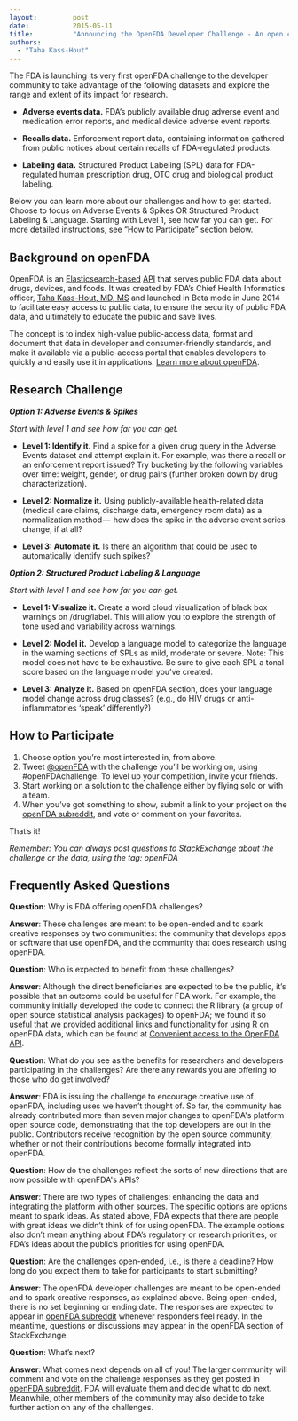 ```yaml
---
layout:         post
date:           2015-05-11
title:          "Announcing the OpenFDA Developer Challenge - An open call to tap public data and improve public health"
authors:
  - "Taha Kass-Hout"
---
```


The FDA is launching its very first openFDA challenge to the developer community to take advantage of the following datasets and explore the range and extent of its impact for research.

* **Adverse events data.** FDA’s publicly available drug adverse event and medication error reports, and medical device adverse event reports.

* **Recalls data.** Enforcement report data, containing information gathered from public notices about certain recalls of FDA-regulated products.

* **Labeling data.** Structured Product Labeling (SPL) data for FDA-regulated human prescription drug, OTC drug and biological product labeling.

Below you can learn more about our challenges and how to get started. Choose to focus on Adverse Events & Spikes OR Structured Product Labeling & Language. Starting with Level 1, see how far you can get. For more detailed instructions, see “How to Participate” section below.

Background on openFDA
---------------------

OpenFDA is an <a href="https://www.elastic.co/">Elasticsearch-based</a> <a href="http://apievangelist.com">API</a> that serves public FDA data about drugs, devices, and foods. It was created by FDA’s Chief Health Informatics officer, <a href="http://www.fda.gov/AboutFDA/CentersOffices/ucm349836.htm">Taha Kass-Hout, MD, MS</a> and launched in Beta mode in June 2014 to facilitate easy access to public data, to ensure the security of public FDA data, and ultimately to educate the public and save lives.

The concept is to index high-value public-access data, format and document that data in developer and consumer-friendly standards, and make it available via a public-access portal that enables developers to quickly and easily use it in applications. <a href="https://open.fda.gov/about/">Learn more about openFDA</a>.

Research Challenge
------------------

_**Option 1: Adverse Events & Spikes**_

_Start with level 1 and see how far you can get._

* **Level 1: Identify it.** Find a spike for a given drug query in the Adverse Events dataset and attempt explain it. For example, was there a recall or an enforcement report issued? Try bucketing by the following variables over time: weight, gender, or drug pairs (further broken down by drug characterization).

* **Level 2: Normalize it.** Using publicly-available health-related data (medical care claims, discharge data, emergency room data) as a normalization method —  how does the spike in the adverse event series change, if at all?

* **Level 3: Automate it.** Is there an algorithm that could be used to automatically identify such spikes?

_**Option 2: Structured Product Labeling & Language**_

_Start with level 1 and see how far you can get._

* **Level 1: Visualize it.** Create a word cloud visualization of black box warnings on /drug/label. This will allow you to explore the strength of tone used and variability across warnings.

* **Level 2: Model it.** Develop a language model to categorize the language in the warning sections of SPLs as mild, moderate or severe. Note: This model does not have to be exhaustive. Be sure to give each SPL a tonal score based on the language model you’ve created.

* **Level 3: Analyze it.** Based on openFDA section, does your language model change across drug classes? (e.g., do HIV drugs or anti-inflammatories ‘speak’ differently?)

How to Participate
------------------

1. Choose option you’re most interested in, from above.
1. Tweet <a href="http://twitter.com/openfda">@openFDA</a> with the challenge you’ll be working on, using #openFDAchallenge. To level up your competition, invite your friends.
1. Start working on a solution to the challenge either by flying solo or with a team.
1. When you’ve got something to show, submit a link to your project on the <a href="http://www.reddit.com/r/openfda">openFDA subreddit</a>, and vote or comment on your favorites.

That’s it!

_Remember: You can always post questions to StackExchange about the challenge or the data, using the tag: openFDA_

Frequently Asked Questions
--------------------------

**Question**: Why is FDA offering openFDA challenges? <br/>

**Answer**:
These challenges are meant to be open-ended and to spark creative responses by two communities: the community that develops apps or software that use openFDA, and the community that does research using openFDA.

**Question**: Who is expected to benefit from these challenges? <br/>

**Answer**:
Although the direct beneficiaries are expected to be the public, it’s possible that an outcome could be useful for FDA work.  For example, the community initially developed the code to connect the R library (a group of open source statistical analysis packages) to openFDA; we found it so useful that we provided additional links and functionality for using R on openFDA data, which can be found at <a href="https://github.com/rOpenHealth/openfda">Convenient access to the OpenFDA API</a>.

**Question**:  What do you see as the benefits for researchers and developers participating in the challenges? Are there any rewards you are offering to those who do get involved? <br/>

**Answer**:
FDA is issuing the challenge to encourage creative use of openFDA, including uses we haven’t thought of.  So far, the community has already contributed more than seven major changes to openFDA's platform open source code, demonstrating that the top developers are out in the public.
Contributors receive recognition by the open source community, whether or not their contributions become formally integrated into openFDA.

**Question**:  How do the challenges reflect the sorts of new directions that are now possible with openFDA's APIs? <br/>

**Answer**:
There are two types of challenges: enhancing the data and integrating the platform with other sources.
The specific options are options meant to spark ideas. As stated above, FDA expects that there are people with great ideas we didn’t think of for using openFDA.  The example options also don’t mean anything about FDA’s regulatory or research priorities, or FDA’s ideas about the public’s priorities for using openFDA.

**Question**: Are the challenges open-ended, i.e., is there a deadline? How long do you expect them to take for participants to start submitting? <br/>

**Answer**:
The openFDA developer challenges are meant to be open-ended and to spark creative responses, as explained above. Being open-ended, there is no set beginning or ending date.  The responses are expected to appear in <a href="http://www.reddit.com/r/openfda">openFDA subreddit</a> whenever responders feel ready.  In the meantime, questions or discussions may appear in the openFDA section of StackExchange.

**Question**: What’s next? <br/>

**Answer**:
What comes next depends on all of you!  The larger community will comment and vote on the challenge responses as they get posted in <a href="http://www.reddit.com/r/openfda">openFDA subreddit</a>.  FDA will evaluate them and decide what to do next.  Meanwhile, other members of the community may also decide to take further action on any of the challenges.
